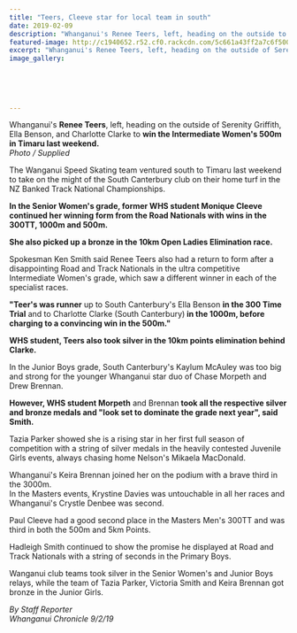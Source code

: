 ```yaml
---
title: "Teers, Cleeve star for local team in south"
date: 2019-02-09
description: "Whanganui's Renee Teers, left, heading on the outside to win the Intermediate Women's 500m in Timaru last weekend..."
featured-image: http://c1940652.r52.cf0.rackcdn.com/5c661a43ff2a7c6f500001c4/Renee-Teers-Chron-9.2.19.jpg
excerpt: "Whanganui's Renee Teers, left, heading on the outside of Serenity Griffith, Ella Benson, and Charlotte Clarke to win the Intermediate Women's 500m in Timaru last weekend."
image_gallery:
    
    
    
    
    
---
```


<p><span>Whanganui's <strong>Renee Teers</strong>, left, heading on the outside of Serenity Griffith, Ella Benson, and Charlotte Clarke to <strong>win the Intermediate Women's 500m in Timaru last weekend.</strong></span><br /><em>Photo / Supplied</em></p>
<p class="element element-paragraph">The Wanganui Speed Skating team ventured south to Timaru last weekend to take on the might of the South Canterbury club on their home turf in the NZ Banked Track National Championships.</p>
<p class="element element-paragraph"><strong>In the Senior Women's grade, former WHS student Monique Cleeve continued her winning form from the Road Nationals with wins in the 300TT, 1000m and 500m.</strong></p>
<p class="element element-paragraph"><strong>She also picked up a bronze in the 10km Open Ladies Elimination race.</strong></p>
<p class="element element-paragraph">Spokesman Ken Smith said Renee Teers also had a return to form after a disappointing Road and Track Nationals in the ultra competitive Intermediate Women's grade, which saw a different winner in each of the specialist races.</p>
<p class="element element-paragraph"><strong>"Teer's was runner</strong> up to South Canterbury's Ella Benson <strong>in the 300 Time Trial</strong> and to Charlotte Clarke (South Canterbury)<strong> in the 1000m, before charging to a convincing win in the 500m."</strong></p>
<p class="element element-paragraph"><strong>WHS student, Teers also took silver in the 10km points elimination behind Clarke.</strong></p>
<p class="element element-paragraph">In the Junior Boys grade, South Canterbury's Kaylum McAuley was too big and strong for the younger Whanganui star duo of Chase Morpeth and Drew Brennan.</p>
<p class="element element-paragraph"><strong>However, WHS student Morpeth</strong> and Brennan<strong> took all the respective silver and bronze medals and "look set to dominate the grade next year", said Smith.</strong></p>
<p class="element element-paragraph">Tazia Parker showed she is a rising star in her first full season of competition with a string of silver medals in the heavily contested Juvenile Girls events, always chasing home Nelson's Mikaela MacDonald.</p>
<p class="element element-paragraph">Whanganui's Keira Brennan joined her on the podium with a brave third in the 3000m.<br />In the Masters events, Krystine Davies was untouchable in all her races and Whanganui's Crystle Denbee was second.</p>
<p class="element element-paragraph">Paul Cleeve had a good second place in the Masters Men's 300TT and was third in both the 500m and 5km Points.</p>
<p class="element element-paragraph">Hadleigh Smith continued to show the promise he displayed at Road and Track Nationals with a string of seconds in the Primary Boys.</p>
<p class="element element-paragraph">Wanganui club teams took silver in the Senior Women's and Junior Boys relays, while the team of Tazia Parker, Victoria Smith and Keira Brennan got bronze in the Junior Girls.</p>
<p><em>By Staff Reporter<br />Whanganui Chronicle 9/2/19</em></p>

